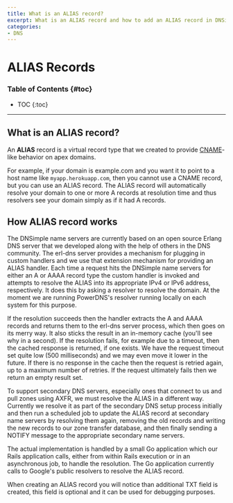 ```yaml
---
title: What is an ALIAS record?
excerpt: What is an ALIAS record and how to add an ALIAS record in DNSimple.
categories:
- DNS
---
```


# ALIAS Records

### Table of Contents {#toc}

* TOC
{:toc}

---

## What is an ALIAS record?

An **ALIAS** record is a virtual record type that we created to provide [CNAME](/articles/cname-record)-like behavior on apex domains.

For example, if your domain is example.com and you want it to point to a host name like `myapp.herokuapp.com`, then you cannot use a CNAME record, but you can use an ALIAS record. The ALIAS record will automatically resolve your domain to one or more A records at resolution time and thus resolvers see your domain simply as if it had A records.

## How ALIAS record works

The DNSimple name servers are currently based on an open source Erlang DNS server that we developed along with the help of others in the DNS community. The erl-dns server provides a mechanism for plugging in custom handlers and we use that extension mechanism for providing an ALIAS handler. Each time a request hits the DNSimple name servers for either an A or AAAA record type the custom handler is invoked and attempts to resolve the ALIAS into its appropriate IPv4 or IPv6 address, respectively. It does this by asking a resolver to resolve the domain. At the moment we are running PowerDNS's resolver running locally on each system for this purpose.

If the resolution succeeds then the handler extracts the A and AAAA records and returns them to the erl-dns server process, which then goes on its merry way. It also sticks the result in an in-memory cache (you'll see why in a second).
If the resolution fails, for example due to a timeout, then the cached response is returned, if one exists. We have the request timeout set quite low (500 milliseconds) and we may even move it lower in the future. If there is no response in the cache then the request is retried again, up to a maximum number of retries. If the request ultimately fails then we return an empty result set.

To support secondary DNS servers, especially ones that connect to us and pull zones using AXFR, we must resolve the ALIAS in a different way. Currently we resolve it as part of the secondary DNS setup process initially and then run a scheduled job to update the ALIAS record at secondary name servers by resolving them again, removing the old records and writing the new records to our zone transfer database, and then finally sending a NOTIFY message to the appropriate secondary name servers.

The actual implementation is handled by a small Go application which our Rails application calls, either from within Rails execution or in an asynchronous job, to handle the resolution. The Go application currently calls to Google's public resolvers to resolve the ALIAS record.

When creating an ALIAS record you will notice than additional TXT field is created, this field is optional and it can be used for debugging purposes.

